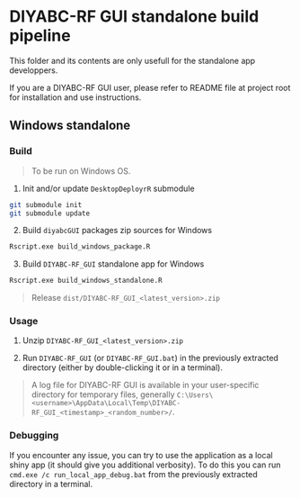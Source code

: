 # DIYABC-RF GUI standalone build pipeline

This folder and its contents are only usefull for the standalone app developpers.

If you are a DIYABC-RF GUI user, please refer to README file at project root for installation and use instructions.

## Windows standalone

### Build

> To be run on Windows OS.

1. Init and/or update `DesktopDeployrR` submodule
```bash
git submodule init
git submodule update
```

2. Build `diyabcGUI` packages zip sources for Windows
```bash
Rscript.exe build_windows_package.R
```

3. Build `DIYABC-RF_GUI` standalone app for Windows
```bash
Rscript.exe build_windows_standalone.R
```

> Release `dist/DIYABC-RF_GUI_<latest_version>.zip`

### Usage

1. Unzip `DIYABC-RF_GUI_<latest_version>.zip` 

2. Run `DIYABC-RF_GUI` (or `DIYABC-RF_GUI.bat`) in the previously extracted directory (either by double-clicking it or in a terminal).

> A log file for DIYABC-RF GUI is available in your user-specific directory for temporary files, generally `C:\Users\<username>\AppData\Local\Temp\DIYABC-RF_GUI_<timestamp>_<random_number>/`.

### Debugging

If you encounter any issue, you can try to use the application as a local shiny app (it should give you additional verbosity). To do this you can run `cmd.exe /c run_local_app_debug.bat` from the previously extracted directory in a terminal.
